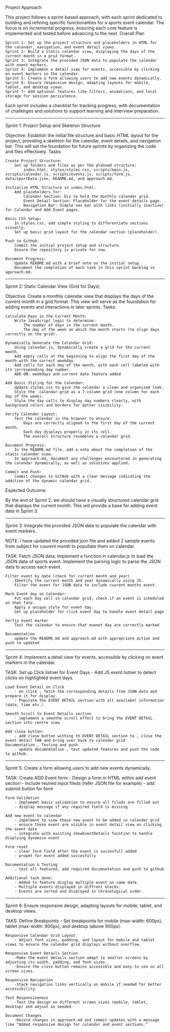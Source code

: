 Project Approach

This project follows a sprint-based approach, with each sprint dedicated to building and refining specific functionalities for a sports event calendar. The focus is on incremental progress, ensuring each core feature is implemented and tested before advancing to the next.
Overall Plan

    Sprint 1: Set up the project structure and placeholders in HTML for the calendar, navigation, and event detail views.
    Sprint 2: Build a static calendar view, displaying the days of the current month in a grid format.
    Sprint 3: Integrate the provided JSON data to populate the calendar with event markers.
    Sprint 4: Implement a detail view for events, accessible by clicking on event markers in the calendar.
    Sprint 5: Create a form allowing users to add new events dynamically.
    Sprint 6: Ensure responsive design, adapting layouts for mobile, tablet, and desktop views.
    Sprint 7: Add optional features like filters, animations, and local storage for session persistence.

Each sprint includes a checklist for tracking progress, with documentation of challenges and solutions to support learning and interview preparation.


----------------------------------------------------------------------------------------------------------------------------------------------------------

Sprint 1: Project Setup and Skeleton Structure

Objective: Establish the initial file structure and basic HTML layout for the project, providing a skeleton for the calendar, event details, and navigation bar. This will set the foundation for future sprints by organizing the code and files effectively.
Tasks:

    Create Project Structure:
        Set up folders and files as per the planned structure:
            index.html, styles/styles.css, scripts/main.js, scripts/calendar.js, scripts/events.js, scripts/form.js, data/sportData.json, README.md, and approach.md.

    Initialize HTML Structure in index.html:
        Add placeholders for:
            Calendar Section: Div to hold the monthly calendar grid.
            Event Detail Section: Placeholder for the event details page.
            Navigation Bar: Simple nav bar with links (initially inactive) for Calendar and Add Event pages.

    Basic CSS Setup:
        In styles.css, add simple styling to differentiate sections visually.
        Set up basic grid layout for the calendar section (placeholder).

    Push to GitHub:
        Commit the initial project setup and structure.
        Ensure the repository is private for now.

    Document Progress:
        Update README.md with a brief note on the initial setup.
        Document the completion of each task in this sprint backlog in approach.md.


--------------------------------------------------------------------------------------------------------------------------------------------


Sprint 2: Static Calendar View (Grid for Days)

Objective: Create a monthly calendar view that displays the days of the current month in a grid format. This view will serve as the foundation for adding events and interactions in later sprints.
Tasks:

    Calculate Days in the Current Month:
        Write JavaScript logic to determine:
            The number of days in the current month.
            The day of the week on which the month starts (to align days correctly on the grid).

    Dynamically Generate the Calendar Grid:
        Using calendar.js, dynamically create a grid for the current month.
        Add empty cells at the beginning to align the first day of the month with the correct weekday.
        Add cells for each day of the month, with each cell labeled with its corresponding day number.
        ADD ON: weekdays and current date feature added

    Add Basic Styling for the Calendar:
        Update styles.css to give the calendar a clean and organized look.
        Style the .calendar-grid as a 7-column grid (one column for each day of the week).
        Style the day cells to display day numbers clearly, with background colors and borders for better visibility.

    Verify Calendar Layout:
        Test the calendar in the browser to ensure:
            Days are correctly aligned to the first day of the current month.
            Each day displays properly in its cell.
            The overall structure resembles a calendar grid.

    Document Progress:
        In the README.md file, add a note about the completion of the static calendar view.
        In approach.md, document any challenges encountered in generating the calendar dynamically, as well as solutions applied.

    Commit and Push:
        Commit changes to GitHub with a clear message indicating the addition of the dynamic calendar grid.

Expected Outcome:

By the end of Sprint 2, we should have a visually structured calendar grid that displays the current month. This will provide a base for adding event data in Sprint 3.


--------------------------------------------------------------------------------------------------------------------------------------------------------------------------------------------------

 Sprint 3: Integrate the provided JSON data to populate the calendar with event markers.

 NOTE: I have updated the provided json file and added 2 sample events from subject for cuurent month to popullate them on calendar.

TASK:
    Fetch JSON data;
        Implement a function in calendar.js to load the JSON data of sports event.
        Implement the parsing logic to parse the JSON data to access each event.

    Filter event by date (check for current month and year)
        IDentify the current month and year dynamically using JS.
        Filter the event for JSON data to include cuurent months event.

    Mark Event day on Calendar:
        Fot each day cell in calendar grid, check if an event is scheduled on that fate.
        Apply a unique style for event day.
        Set up placeholder for click event day to handle event detail page

    Verfiy event marker
        Test the calendar to ensure that evenet day are correctly marked
    
    Documentation
        update the README.md and approach.md with appropriate action and push to updated


------------------------------------------------------------------------------------------------------------------------------------------------------------------------------------

Sprint 4: Implement a detail view for events, accessible by clicking on event markers in the calendar.

TASK:
    Set up Click listner for Event Days
        - Add JS event listner to detect clicks on highlighted event days.

    Load Event Detail on Click
        - on click , fetch the corresponding details from JSON data and prepare it for display.
        - Populate the EVENT DETAIL section with all availabel information (date, time etc.)

    Smooth Scroll to Event Details section
        - implement a smoothe scroll effect to bring the EVENT DETAIL section into centre view
        
    Add close button:
        - add close button withing th EVENT DETAIL section to , close the event detail TAB and bring user back to calendar grid
    Documentation , Testing and push
        - update documnetation , test updated features and push the code to github.

------------------------------------------------------------------------------------------------------------------------------------------------------------------------------------

Sprint 5: Create a form allowing users to add new events dynamically.

TASK:
    Create ADD Event form
        - Design a form in HTML within add event section
        - Include reuired input fileds (refer JSON file for example)
        - add submiit button for form
    
    Form Validation
        - Implememt basic validation to ensure all fileds are filled out
        - display message if any required field is missing

    Add new event to calendar
        - impelment to view these new event to be added in calender grid 
        - ensure these event are visible in event detail view on clicking the event date
        - integrate with existing showEventDetails fucntion to handle displying dynamice event
    
    Form reset
        - clear form field after the event is succesfull added
        - propmt for event added succesfully
    
    Documentation & Testing
        . test all featured, add required documnetation and push to github

    Additional task done:
        - Added to feature display multiple event on same date.
        - Multiple events displayed in diffrent blocks.
        - Events are sorted and displayed in chronological order.

-----------------------------------------------------------------------------------------------------------------------------------------------------------------------------------------------------  
 Sprint 6: Ensure responsive design, adapting layouts for mobile, tablet, and desktop views.

 TAKS:
    Define Breakpoints
        - Set breakpoints for mobile (max-width: 600px), tablet (max-width: 900px), and desktop (above 900px).

    Responsive Calendar Grid Layout
        - Adjust font sizes, padding, and layout for mobile and tablet views to ensure the calendar grid displays without overflow.
    
    Responsive Event Details Section
        -Make the event details section adapt to smaller screens by adjusting its width, padding, and font sizes.
        -Ensure the close button remains accessible and easy to use on all screen sizes.
    
    Responsive Navigation
        -Stack navigation links vertically on mobile if needed for better accessibility.

    Test Responsiveness
        -Test the design on different screen sizes (mobile, tablet, desktop) and adjust as needed.

    Document Changes
        -Record changes in approach.md and commit updates with a message like “Added responsive design for calendar and event sections.”